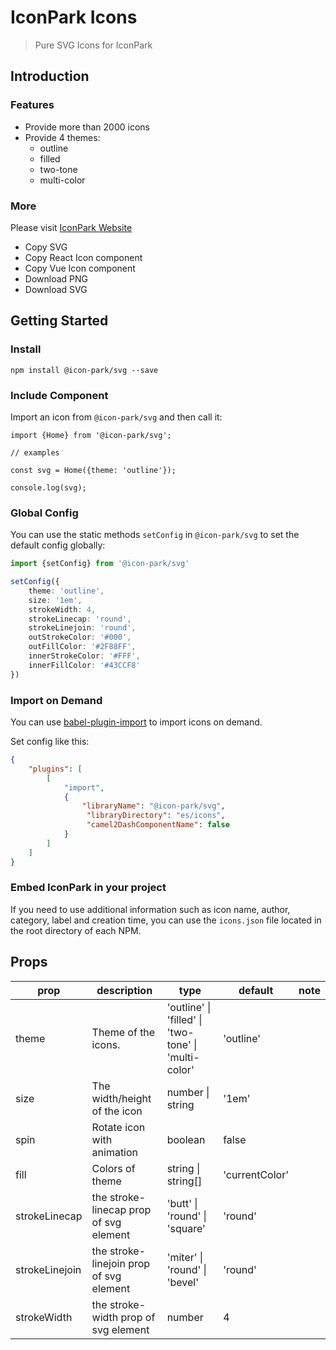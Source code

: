 # IconPark Icons
> Pure SVG Icons for IconPark

## Introduction

### Features
* Provide more than 2000 icons
* Provide 4 themes:
    * outline
    * filled
    * two-tone
    * multi-color

### More
Please visit [IconPark Website](http://iconpark.bytedance.com)
* Copy SVG
* Copy React Icon component
* Copy Vue Icon component
* Download PNG
* Download SVG

## Getting Started
### Install

```
npm install @icon-park/svg --save
```

### Include Component
Import an icon from `@icon-park/svg`  and then call it:

```
import {Home} from '@icon-park/svg';

// examples

const svg = Home({theme: 'outline'});

console.log(svg);
```

### Global Config
You can use the static methods `setConfig` in `@icon-park/svg` to set the default config globally:

```typescript
import {setConfig} from '@icon-park/svg'

setConfig({
    theme: 'outline',
    size: '1em',
    strokeWidth: 4,
    strokeLinecap: 'round',
    strokeLinejoin: 'round',
    outStrokeColor: '#000',
    outFillColor: '#2F88FF',
    innerStrokeColor: '#FFF',
    innerFillColor: '#43CCF8'
})
```

### Import on Demand

You can use [babel-plugin-import](https://github.com/ant-design/babel-plugin-import) to import icons on demand.

Set config like this:
```json
{
    "plugins": [
        [
            "import",
            {
                "libraryName": "@icon-park/svg",
                 "libraryDirectory": "es/icons",
                 "camel2DashComponentName": false 
            }
        ]
    ]
}
```
### Embed IconPark in your project 
If you need to use additional information such as icon name, author, category, label and creation time, you can use the `icons.json` file located in the root directory of each NPM.

## Props
|    prop	 | description  | type  | default | note |
| ---------- | --- | --- | --- | --- |
| theme |  Theme of the icons.  | 'outline' &#124; 'filled' &#124; 'two-tone' &#124; 'multi-color' | 'outline'  |
| size |  The width/height of the icon | number &#124; string |  '1em' |
| spin |  Rotate icon with animation | boolean | false |
| fill |  Colors of theme | string  &#124; string[] |  'currentColor' |
| strokeLinecap |  the stroke-linecap prop of svg element | 'butt' &#124; 'round' &#124; 'square' |  'round' |
| strokeLinejoin |  the stroke-linejoin prop of svg element | 'miter' &#124; 'round' &#124; 'bevel' |  'round' |
| strokeWidth |  the stroke-width prop of svg element | number |  4 |
